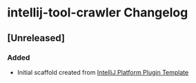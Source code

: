 <!-- Keep a Changelog guide -> https://keepachangelog.com -->

# intellij-tool-crawler Changelog

## [Unreleased]
### Added
- Initial scaffold created from [IntelliJ Platform Plugin Template](https://github.com/JetBrains/intellij-platform-plugin-template)
